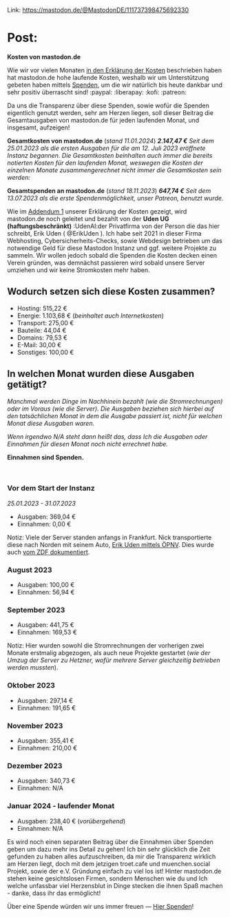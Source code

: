 Link: https://mastodon.de/@MastodonDE/111737398475692330


Post:
=======================================
**Kosten von mastodon.de**

Wie wir vor vielen Monaten [in den Erklärung der Kosten](https://mastodon.de/@MastodonDE/110810936592028856) beschrieben haben hat mastodon.de hohe laufende Kosten, weshalb wir um Unterstützung gebeten haben mittels [Spenden](https://mastodon.de/@MastodonDE/111080741382091815), um die wir natürlich bis heute dankbar und sehr positiv überrascht sind! :paypal:​ :liberapay:​ :kofi:​ :patreon:​

Da uns die Transparenz über diese Spenden, sowie wofür die Spenden eigentlich genutzt werden, sehr am Herzen liegen, soll dieser Beitrag die Gesamtausgaben von mastodon.de für jeden laufenden Monat, und insgesamt, aufzeigen!

**Gesamtkosten von mastodon.de** (*stand 11.01.2024*)
***2.147,47 €***
*Seit dem 25.01.2023 als die ersten Ausgaben für die am 12. Juli 2023 eröffnete Instanz begannen.*
*Die Gesamtkosten beinhalten auch immer die bereits notierten Kosten für den laufenden Monat, weswegen die Kosten der einzelnen Monate zusammengerechnet nicht immer die Gesamtkosten sein werden:*

**Gesamtspenden an mastodon.de** (*stand 18.11.2023*) 
***647,74 €***
*Seit dem 13.07.2023 als die erste Spendenmöglichkeit, unser Patreon, benutzt wurde.*

Wie im [Addendum 1](https://mastodon.de/@MastodonDE/110810973395362754) unserer Erklärung der Kosten gezeigt, wird mastodon.de noch geleitet und bezahlt von der **Uden UG (haftungsbeschränkt)** :UdenAI:​ der Privatfirma von der Person die das hier schreibt, Erik Uden ( @ErikUden ). Ich habe seit 2021 in dieser Firma Webhosting, Cybersicherheits-Checks, sowie Webdesign betrieben um das notwendige Geld für diese Mastodon Instanz und ggf. weitere Projekte zu sammeln. Wir wollen jedoch sobald die Spenden die Kosten decken einen Verein gründen, was demnächst passieren wird sobald unsere Server umziehen und wir keine Stromkosten mehr haben. 

## Wodurch setzen sich diese Kosten zusammen?

- Hosting: 515,22 €
- Energie: 1.103,68 € (*beinhaltet auch Internetkosten*)
- Transport:  275,00 €
- Bauteile: 44,04 €
- Domains: 79,53 €
- E-Mail: 30,00 €
- Sonstiges: 100,00 €

## In welchen Monat wurden diese Ausgaben getätigt?
*Manchmal werden Dinge im Nachhinein bezahlt (wie die Stromrechnungen) oder im Voraus (wie die Server). Die Ausgaben beziehen sich hierbei auf den tatsächlichen Monat in dem die Ausgabe passiert ist, nicht für welchen Monat diese Ausgaben waren.*

*Wenn irgendwo N/A steht dann heißt das, dass Ich die Ausgaben oder Einnahmen für diesen Monat noch nicht errechnet habe.*

**Einnahmen sind Spenden.**

<br/>

### Vor dem Start der Instanz
*25.01.2023 - 31.07.2023*
- Ausgaben: 369,04 €
- Einnahmen: 0,00 €

Notiz: Viele der Server standen anfangs in Frankfurt. Nick transportierte diese nach Norden mit seinem Auto, [Erik Uden mittels ÖPNV](https://social.uden.ai/objects/bdf30ee7-cc88-4239-b499-6eae8786a68e). Dies wurde auch [vom ZDF dokumentiert](https://youtu.be/mtj4G0CCH1s&t=446).

### August 2023
- Ausgaben: 100,00 €
- Einnahmen: 56,94 €

### September 2023
- Ausgaben: 441,75 €
- Einnahmen: 169,53 €

Notiz: Hier wurden sowohl die Stromrechnungen der vorherigen zwei Monate erstmalig abgezogen, als auch neue Projekte gestartet (*wie der Umzug der Server zu Hetzner, wofür mehrere Server gleichzeitig betrieben werden mussten*). 

### Oktober 2023
- Ausgaben: 297,14 €
- Einnahmen: 191,65 €

### November 2023
- Ausgaben: 355,41 €
- Einnahmen: 210,00 €

### Dezember 2023
- Ausgaben: 340,73 €
- Einnahmen: N/A

### Januar 2024 - laufender Monat
- Ausgaben: 238,40 € (*vorübergehend*)
- Einnahmen: N/A


Es wird noch einen separaten Beitrag über die Einnahmen über Spenden geben um dazu mehr ins Detail zu gehen! Ich bin sehr glücklich die Zeit gefunden zu haben alles aufzuschreiben, da mir die Transparenz wirklich am Herzen liegt, doch mit dem jetzigen troet.cafe und muenchen.social Projekt, sowie der e.V. Gründung einfach zu viel los ist! Hinter mastodon.de stehen keine gesichtslosen Firmen, sondern Menschen wie du und Ich welche unfassbar viel Herzensblut in Dinge stecken die ihnen Spaß machen - danke, dass ihr das ermöglicht!

Über eine Spende würden wir uns immer freuen — [Hier Spenden](https://mastodon.de/@MastodonDE/111080741382091815)!